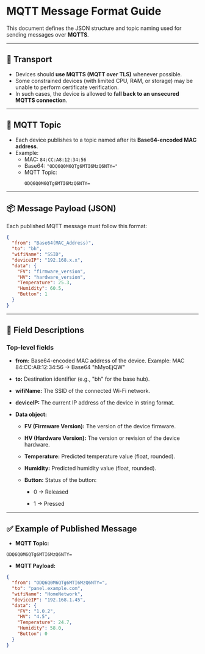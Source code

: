 # MQTT Message Format Guide

This document defines the JSON structure and topic naming used for sending messages over **MQTTS**.

---

## 🔐 Transport

- Devices should **use MQTTS (MQTT over TLS)** whenever possible.
- Some constrained devices (with limited CPU, RAM, or storage) may be unable to perform certificate verification.
- In such cases, the device is allowed to **fall back to an unsecured MQTTS connection**.

---

## 📡 MQTT Topic

- Each device publishes to a topic named after its **Base64-encoded MAC address**.  
- Example:  
  - MAC: `84:CC:A8:12:34:56`  
  - Base64: `"ODQ6Q0M6QTg6MTI6MzQ6NTY="`  
  - MQTT Topic:  
    ```
    ODQ6Q0M6QTg6MTI6MzQ6NTY=
    ```

---

## 📦 Message Payload (JSON)

Each published MQTT message must follow this format:

```json
{
  "from": "Base64(MAC_Address)",
  "to": "bh",
  "wifiName": "SSID",
  "deviceIP": "192.168.x.x",
  "data": {
    "FV": "firmware_version",
    "HV": "hardware_version",
    "Temperature": 25.3,
    "Humidity": 60.5,
    "Button": 1
  }
}
```
---

## 📝 Field Descriptions
### Top-level fields

- **from:** 
Base64-encoded MAC address of the device.
Example: MAC 84:CC:A8:12:34:56 → Base64 "hMyoEjQW"

- **to:** 
Destination identifier (e.g., "bh" for the base hub).

- **wifiName:** 
The SSID of the connected Wi-Fi network.

- **deviceIP:** 
The current IP address of the device in string format.

- **Data object:** 

  - **FV (Firmware Version):** 
The version of the device firmware.

  - **HV (Hardware Version):** 
The version or revision of the device hardware.

  - **Temperature:** 
Predicted temperature value (float, rounded).

  - **Humidity:** 
Predicted humidity value (float, rounded).

  - **Button:** 
  Status of the button:

    - 0 → Released

    - 1 → Pressed

---
## ✅ Example of Published Message

- **MQTT Topic:**
```
ODQ6Q0M6QTg6MTI6MzQ6NTY=
```

- **MQTT Payload:**
```json
{
  "from": "ODQ6Q0M6QTg6MTI6MzQ6NTY=",
  "to": "panel.example.com",
  "wifiName": "HomeNetwork",
  "deviceIP": "192.168.1.45",
  "data": {
    "FV": "1.0.2",
    "HV": "4.5",
    "Temperature": 24.7,
    "Humidity": 58.0,
    "Button": 0
  }
}
```
